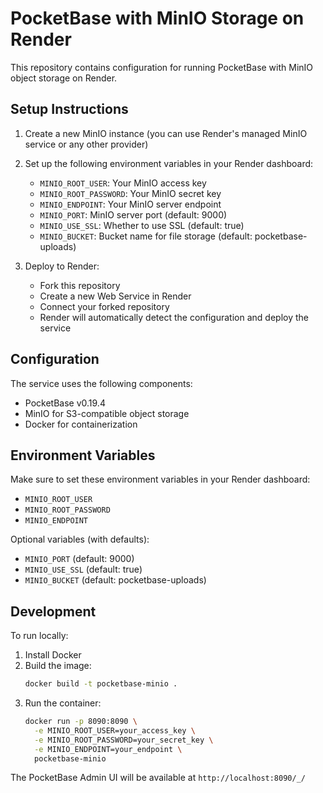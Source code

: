 # PocketBase with MinIO Storage on Render

This repository contains configuration for running PocketBase with MinIO object storage on Render.

## Setup Instructions

1. Create a new MinIO instance (you can use Render's managed MinIO service or any other provider)

2. Set up the following environment variables in your Render dashboard:
   - `MINIO_ROOT_USER`: Your MinIO access key
   - `MINIO_ROOT_PASSWORD`: Your MinIO secret key
   - `MINIO_ENDPOINT`: Your MinIO server endpoint
   - `MINIO_PORT`: MinIO server port (default: 9000)
   - `MINIO_USE_SSL`: Whether to use SSL (default: true)
   - `MINIO_BUCKET`: Bucket name for file storage (default: pocketbase-uploads)

3. Deploy to Render:
   - Fork this repository
   - Create a new Web Service in Render
   - Connect your forked repository
   - Render will automatically detect the configuration and deploy the service

## Configuration

The service uses the following components:
- PocketBase v0.19.4
- MinIO for S3-compatible object storage
- Docker for containerization

## Environment Variables

Make sure to set these environment variables in your Render dashboard:
- `MINIO_ROOT_USER`
- `MINIO_ROOT_PASSWORD`
- `MINIO_ENDPOINT`

Optional variables (with defaults):
- `MINIO_PORT` (default: 9000)
- `MINIO_USE_SSL` (default: true)
- `MINIO_BUCKET` (default: pocketbase-uploads)

## Development

To run locally:

1. Install Docker
2. Build the image:
   ```bash
   docker build -t pocketbase-minio .
   ```
3. Run the container:
   ```bash
   docker run -p 8090:8090 \
     -e MINIO_ROOT_USER=your_access_key \
     -e MINIO_ROOT_PASSWORD=your_secret_key \
     -e MINIO_ENDPOINT=your_endpoint \
     pocketbase-minio
   ```

The PocketBase Admin UI will be available at `http://localhost:8090/_/` 